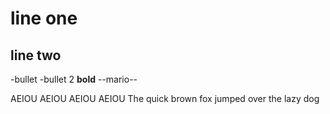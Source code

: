 # line one
## line two
-bullet
-bullet 2
**bold**
--mario--

AEIOU AEIOU AEIOU AEIOU
The quick brown fox jumped over the lazy dog

